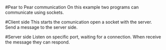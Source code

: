 #Pear to Pear communication
On this example two programs can communicate using sockets.

#Client side
This starts the comunication open a socket with the server.
Send a message to the server side.

#Server side
Listen on specific port, waiting for a connection.
When receive the message they can respond.
